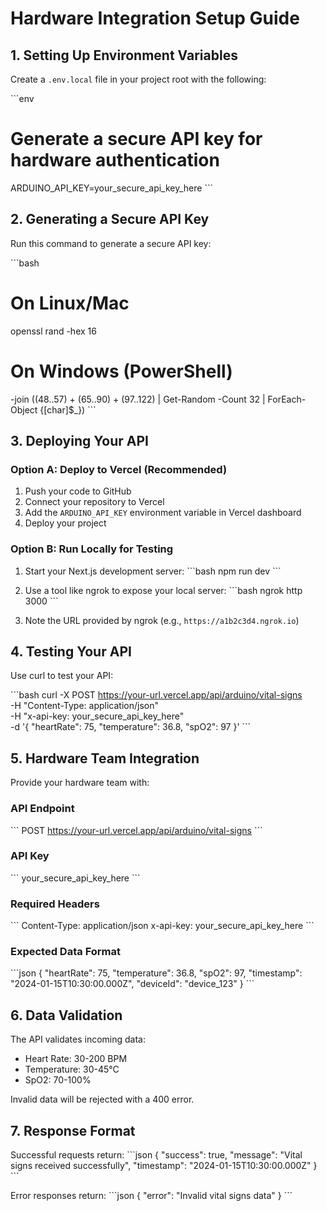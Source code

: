 # Hardware Integration Setup Guide

## 1. Setting Up Environment Variables

Create a `.env.local` file in your project root with the following:

\`\`\`env
# Generate a secure API key for hardware authentication
ARDUINO_API_KEY=your_secure_api_key_here
\`\`\`

## 2. Generating a Secure API Key

Run this command to generate a secure API key:

\`\`\`bash
# On Linux/Mac
openssl rand -hex 16

# On Windows (PowerShell)
-join ((48..57) + (65..90) + (97..122) | Get-Random -Count 32 | ForEach-Object {[char]$_})
\`\`\`

## 3. Deploying Your API

### Option A: Deploy to Vercel (Recommended)

1. Push your code to GitHub
2. Connect your repository to Vercel
3. Add the `ARDUINO_API_KEY` environment variable in Vercel dashboard
4. Deploy your project

### Option B: Run Locally for Testing

1. Start your Next.js development server:
\`\`\`bash
npm run dev
\`\`\`

2. Use a tool like ngrok to expose your local server:
\`\`\`bash
ngrok http 3000
\`\`\`

3. Note the URL provided by ngrok (e.g., `https://a1b2c3d4.ngrok.io`)

## 4. Testing Your API

Use curl to test your API:

\`\`\`bash
curl -X POST https://your-url.vercel.app/api/arduino/vital-signs \
  -H "Content-Type: application/json" \
  -H "x-api-key: your_secure_api_key_here" \
  -d '{
    "heartRate": 75,
    "temperature": 36.8,
    "spO2": 97
  }'
\`\`\`

## 5. Hardware Team Integration

Provide your hardware team with:

### API Endpoint
\`\`\`
POST https://your-url.vercel.app/api/arduino/vital-signs
\`\`\`

### API Key
\`\`\`
your_secure_api_key_here
\`\`\`

### Required Headers
\`\`\`
Content-Type: application/json
x-api-key: your_secure_api_key_here
\`\`\`

### Expected Data Format
\`\`\`json
{
  "heartRate": 75,
  "temperature": 36.8,
  "spO2": 97,
  "timestamp": "2024-01-15T10:30:00.000Z",
  "deviceId": "device_123"
}
\`\`\`

## 6. Data Validation

The API validates incoming data:
- Heart Rate: 30-200 BPM
- Temperature: 30-45°C
- SpO2: 70-100%

Invalid data will be rejected with a 400 error.

## 7. Response Format

Successful requests return:
\`\`\`json
{
  "success": true,
  "message": "Vital signs received successfully",
  "timestamp": "2024-01-15T10:30:00.000Z"
}
\`\`\`

Error responses return:
\`\`\`json
{
  "error": "Invalid vital signs data"
}
\`\`\`
